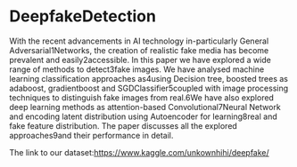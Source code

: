 # DeepfakeDetection


With the recent advancements in AI technology in-particularly General Adversarial1Networks, the creation of realistic fake media has become prevalent and easily2accessible.  In this paper we have explored a wide range of methods to detect3fake images.  We have analysed machine learning classification approaches as4using Decision tree, boosted trees as adaboost, gradientboost and SGDClassifier5coupled with image processing techniques to distinguish fake images from real.6We have also explored deep learning methods as attention-based Convolutional7Neural Network and encoding latent distribution using Autoencoder for learning8real and fake feature distribution. The paper discusses all the explored approaches9and their performance in detail.


The link to our dataset:https://www.kaggle.com/unkownhihi/deepfake/

